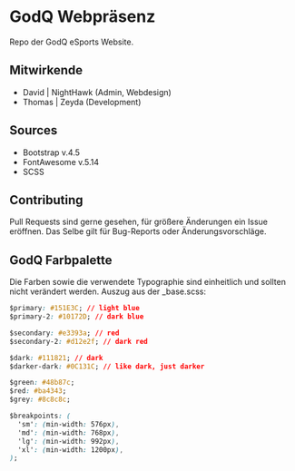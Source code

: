 # GodQ Webpräsenz
Repo der GodQ eSports Website.

## Mitwirkende
* David | NightHawk (Admin, Webdesign)
* Thomas | Zeyda (Development)

## Sources
* Bootstrap v.4.5
* FontAwesome v.5.14
* SCSS

## Contributing
Pull Requests sind gerne gesehen, für größere Änderungen ein Issue eröffnen. Das Selbe gilt für Bug-Reports oder Änderungsvorschläge. 

## GodQ Farbpalette
Die Farben sowie die verwendete Typographie sind einheitlich und sollten nicht verändert werden. 
Auszug aus der _base.scss:
```css
$primary: #151E3C; // light blue
$primary-2: #10172D; // dark blue

$secondary: #e3393a; // red
$secondary-2: #d12e2f; // dark red

$dark: #111821; // dark
$darker-dark: #0C131C; // like dark, just darker

$green: #48b87c;
$red: #ba4343;
$grey: #8c8c8c;

$breakpoints: (
  'sm': (min-width: 576px),
  'md': (min-width: 768px),
  'lg': (min-width: 992px),
  'xl': (min-width: 1200px),
);
```
